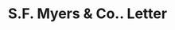---
doi: 10.7916/D8N59ZHC
date_other: '1909'
date_other_textual: '1909'
form: correspondence
genre:
- Letters (correspondence)
name:
- S.F. Myers & Co.
object_in_context_url: https://biggert.cul.columbia.edu/items/view/ave_biggert_01116
subject_hierarchical_geographic:
- New York, New York, United States
subject_name:
- S.F. Myers & Co.
title: S.F. Myers & Co.. Letter
sort_title: S.F. Myers & Co.. Letter
call_number: ave_biggert_01116
coordinates:
- 40.71277777777778,-74.00583333333333
pid: ave_biggert_01116
identifiers: ave_biggert_01116
thumbnail: https://derivativo-3.library.columbia.edu/iiif/2/ldpd:344953/full/!256,256/0/native.jpg
permalink: "/biggert/ave_biggert_01116/"
layout: iiif-image-page
---